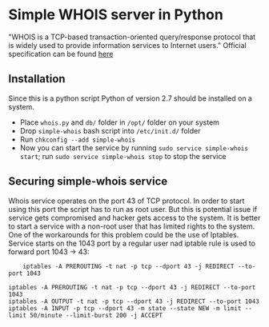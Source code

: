 # Simple WHOIS server in Python

"WHOIS is a TCP-based transaction-oriented query/response protocol that is widely used to provide information services to Internet users."
Official specification can be found [here](https://tools.ietf.org/html/rfc3912)

Installation
-----
Since this is a python script Python of version 2.7 should be installed on a system.
* Place `whois.py` and `db/` folder in `/opt/` folder on your system
* Drop `simple-whois` bash script into `/etc/init.d/` folder 
* Run `chkconfig --add simple-whois`
* Now you can start the service by running `sudo service simple-whois start`; run `sudo service simple-whois stop` to stop the service

Securing simple-whois service
-----
Whois service operates on the port 43 of TCP protocol. In order to start using this port the script has to run as root user. But this is potential issue if service gets compromised and hacker gets access to the system.
It is better to start a service with a non-root user that has limited rights to the system. One of the workarounds for this problem could be the use of Iptables.
Service starts on the 1043 port by a regular user nad iptable rule is used to forward port 1043 -> 43:
``` 
    iptables -A PREROUTING -t nat -p tcp --dport 43 -j REDIRECT --to-port 1043

iptables -A PREROUTING -t nat -p tcp --dport 43 -j REDIRECT --to-port 1043
iptables -A OUTPUT -t nat -p tcp --dport 43 -j REDIRECT --to-port 1043
iptables -A INPUT -p tcp --dport 43 -m state --state NEW -m limit --limit 50/minute --limit-burst 200 -j ACCEPT
